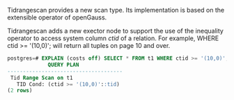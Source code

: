 Tidrangescan provides a new scan type. Its implementation is based on the extensible operator of openGauss.

Tidrangescan adds a new exector node to support the use of the inequality operator to access system column *ctid* of a relation. For example, WHERE ctid >= '(10,0)'; will return all tuples on page 10 and over.
``` sql
postgres=# EXPLAIN (costs off) SELECT * FROM t1 WHERE ctid >= '(10,0)';
             QUERY PLAN              
-------------------------------------
 Tid Range Scan on t1
   TID Cond: (ctid >= '(10,0)'::tid)
(2 rows)
```

